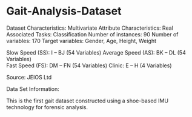 # Gait-Analysis-Dataset

Dataset Characteristics: Multivariate
Attribute Characteristics: Real
Associated Tasks: Classification
Number of instances: 90
Number of variables: 170 
Target variables: Gender, Age, Height, Weight

Slow Speed (SS): I – BJ  (54 Variables)	
Average Speed (AS): BK – DL (54 Variables)	
Fast Speed (FS): DM – FN  (54 Variables)
Clinic: E – H (4 Variables)

Source: JEIOS Ltd

Data Set Information:

This is the first gait dataset constructed using a shoe-based IMU technology for forensic analysis.
